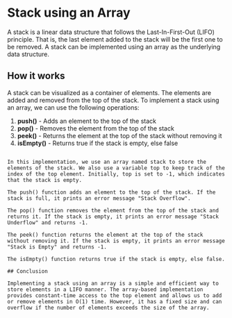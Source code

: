 
# Stack using an Array

A stack is a linear data structure that follows the Last-In-First-Out (LIFO) principle. That is, the last element added to the stack will be the first one to be removed. A stack can be implemented using an array as the underlying data structure.

## How it works

A stack can be visualized as a container of elements. The elements are added and removed from the top of the stack. To implement a stack using an array, we can use the following operations:

1. **push()** - Adds an element to the top of the stack
2. **pop()** - Removes the element from the top of the stack
3. **peek()** - Returns the element at the top of the stack without removing it
4. **isEmpty()** - Returns true if the stack is empty, else false

```

In this implementation, we use an array named stack to store the elements of the stack. We also use a variable top to keep track of the index of the top element. Initially, top is set to -1, which indicates that the stack is empty.

The push() function adds an element to the top of the stack. If the stack is full, it prints an error message "Stack Overflow".

The pop() function removes the element from the top of the stack and returns it. If the stack is empty, it prints an error message "Stack Underflow" and returns -1.

The peek() function returns the element at the top of the stack without removing it. If the stack is empty, it prints an error message "Stack is Empty" and returns -1.

The isEmpty() function returns true if the stack is empty, else false.

## Conclusion

Implementing a stack using an array is a simple and efficient way to store elements in a LIFO manner. The array-based implementation provides constant-time access to the top element and allows us to add or remove elements in O(1) time. However, it has a fixed size and can overflow if the number of elements exceeds the size of the array.
